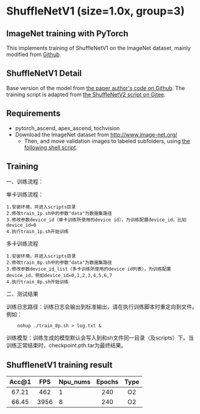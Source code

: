 # ShuffleNetV1 (size=1.0x, group=3)

## ImageNet training with PyTorch

This implements training of ShuffleNetV1 on the ImageNet dataset, mainly modified from [Github](https://github.com/pytorch/examples/tree/master/imagenet).

## ShuffleNetV1 Detail

Base version of the model from [the paper author's code on Github](https://github.com/megvii-model/ShuffleNet-Series/tree/master/ShuffleNetV1).
The training script is adapted from [the ShuffleNetV2 script on Gitee](https://gitee.com/ascend/modelzoo/tree/master/built-in/PyTorch/Official/cv/image_classification/Shufflenetv2_for_PyTorch).

## Requirements

- pytorch_ascend, apex_ascend, tochvision
- Download the ImageNet dataset from http://www.image-net.org/
    - Then, and move validation images to labeled subfolders, using [the following shell script](https://raw.githubusercontent.com/soumith/imagenetloader.torch/master/valprep.sh).

## Training
一、训练流程：
        
单卡训练流程：

    1.安装环境，并进入scripts目录
    2.修改train_1p.sh中的参数"data"为数据集路径
    3.修改参数device_id（单卡训练所使用的device id），为训练配置device_id，比如device_id=0
    4.执行train_1p.sh开始训练


    
多卡训练流程

    1.安装环境，并进入scripts目录
    2.修改train_8p.sh中的参数"data"为数据集路径
    3.修改参数device_id_list（多卡训练所使用的device id列表），为训练配置device_id，例如device_id=0,1,2,3,4,5,6,7
    4.执行train_8p.sh开始训练	

    
二、测试结果
    
训练日志路径：训练日志会输出到标准输出，请在执行训练脚本时重定向到文件。例如：

        nohup ./train_8p.sh > log.txt &

训练模型：训练生成的模型默认会写入到和sh文件同一目录（及scripts）下。当训练正常结束时，checkpoint.pth.tar为最终结果。


## ShufflenetV1 training result

| Acc@1    | FPS       | Npu_nums| Epochs   | Type     |
| :------: | :------:  | :------ | :------: | :------: |
| 67.21    | 462       | 1       | 240      | O2       |
| 66.45    | 3956      | 8       | 240      | O2       |
